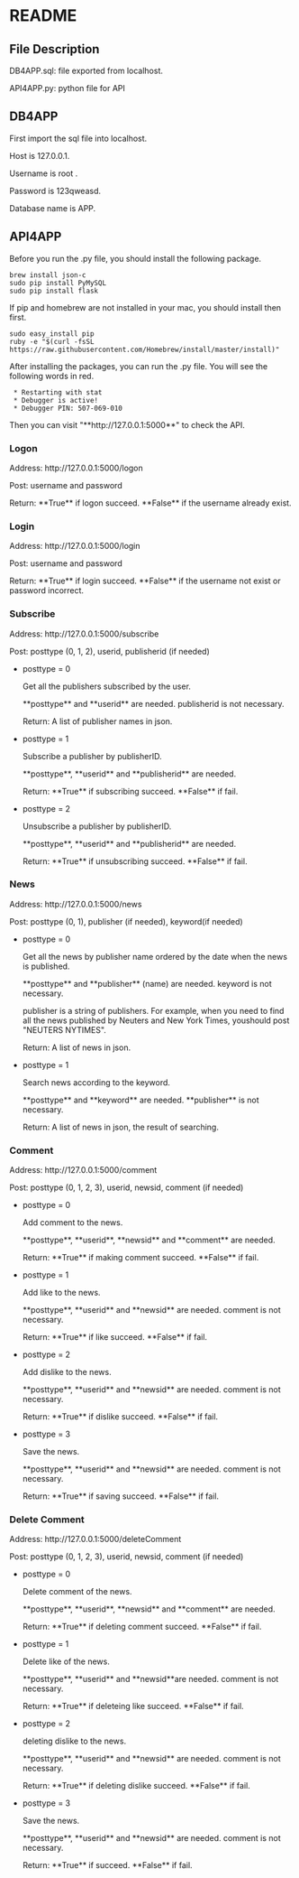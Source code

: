 <h1>README</h1>
<h2>File Description</h2>
<p>DB4APP.sql: file exported from localhost.</p>
<p>API4APP.py: python file for API</p>
<h2>DB4APP</h2>
<p>First import the sql file into localhost.</p>
<p>Host is 127.0.0.1.</p>
<p>Username is root .</p>
<p>Password is 123qweasd.</p>
<p>Database name is APP.</p>
<h2>API4APP</h2>
<p>Before you run the .py file, you should install the following package.</p>

	brew install json-c
	sudo pip install PyMySQL
	sudo pip install flask

<p>If pip and homebrew are not installed in your mac, you should install then first.</p>

	sudo easy_install pip
	ruby -e "$(curl -fsSL https://raw.githubusercontent.com/Homebrew/install/master/install)"

<p>After installing the packages, you can run the .py file. You will see the following words in red.</p>

	 * Restarting with stat
	 * Debugger is active!
	 * Debugger PIN: 507-069-010

 <p>Then you can visit "**http://127.0.0.1:5000**" to check the API.</p>
 <h3>Logon</h3>
 <p>Address: http://127.0.0.1:5000/logon</p>
 <p>Post: username and password</p>
 <p>Return: **True** if logon succeed. **False** if the username already exist.</p>

 <h3>Login</h3>
 <p>Address: http://127.0.0.1:5000/login</p>
 <p>Post: username and password</p>
 <p>Return: **True** if login succeed. **False** if the username not exist or password incorrect.</p>

 <h3>Subscribe</h3>
 <p>Address: http://127.0.0.1:5000/subscribe</p>
 <p>Post: posttype (0, 1, 2), userid, publisherid (if needed)</p>

 * posttype = 0
	 <p>Get all the publishers subscribed by the user. </p>
	 <p>**posttype** and **userid** are needed. publisherid is not necessary.</p>
	 <p>Return: A list of publisher names in json.</p>

* posttype = 1
	 <p>Subscribe a publisher by publisherID. </p>
	 <p>**posttype**, **userid** and **publisherid** are needed.</p>
	 <p>Return: **True** if subscribing succeed. **False** if fail.</p>
	 
* posttype = 2
	 <p>Unsubscribe a publisher by publisherID. </p>
	 <p>**posttype**, **userid** and **publisherid** are needed.</p>
	 <p>Return: **True** if unsubscribing succeed. **False** if fail.</p>

<h3>News</h3>
<p>Address: http://127.0.0.1:5000/news</p>
<p>Post: posttype (0, 1), publisher (if needed), keyword(if needed)</p>

* posttype = 0
	<p>Get all the news by publisher name ordered by the date when the news is published. </p>
	<p>**posttype** and **publisher** (name) are needed. keyword is not necessary.</p>
	<p>publisher is a string of publishers. For example, when you need to find all the news published by Neuters and New York Times, youshould post "NEUTERS NYTIMES".</p>
	<p>Return: A list of news in json.</p>

* posttype = 1
	<p>Search news according to the keyword. </p>
	<p>**posttype** and **keyword** are needed. **publisher** is not necessary.</p>
	<p>Return: A list of news in json, the result of searching.</p>

<h3>Comment</h3>
<p>Address: http://127.0.0.1:5000/comment</p>
<p>Post: posttype (0, 1, 2, 3), userid, newsid, comment (if needed)</p>

* posttype = 0
	<p>Add comment to the news.</p>
	<p>**posttype**, **userid**, **newsid** and **comment** are needed.</p>
	<p>Return: **True** if making comment succeed. **False** if fail.</p>

* posttype = 1
	<p>Add like to the news.</p>
	<p>**posttype**, **userid** and **newsid** are needed. comment is not necessary.</p>
	<p>Return: **True** if like succeed. **False** if fail.</p>

* posttype = 2
	<p>Add dislike to the news.</p>
	<p>**posttype**, **userid** and **newsid** are needed. comment is not necessary.</p>
	<p>Return: **True** if dislike succeed. **False** if fail.</p>

* posttype = 3
	<p>Save the news.</p>
	<p>**posttype**, **userid** and **newsid** are needed. comment is not necessary.</p>
	<p>Return: **True** if saving succeed. **False** if fail.</p>

<h3>Delete Comment</h3>
<p>Address: http://127.0.0.1:5000/deleteComment</p>
<p>Post: posttype (0, 1, 2, 3), userid, newsid, comment (if needed)</p>

* posttype = 0
	<p>Delete comment of the news.</p>
	<p>**posttype**, **userid**, **newsid** and **comment** are needed.</p>
	<p>Return: **True** if deleting comment succeed. **False** if fail.</p>

* posttype = 1
	<p>Delete like of the news.</p>
	<p>**posttype**, **userid** and **newsid**are needed. comment is not necessary.</p>
	<p>Return: **True** if deleteing like succeed. **False** if fail.</p>

* posttype = 2
	<p>deleting dislike to the news.</p>
	<p>**posttype**, **userid** and **newsid** are needed. comment is not necessary.</p>
	<p>Return: **True** if deleting dislike succeed. **False** if fail.</p>

* posttype = 3
	<p>Save the news.</p>
	<p>**posttype**, **userid** and **newsid** are needed. comment is not necessary.</p>
	<p>Return: **True** if succeed. **False** if fail.</p>
